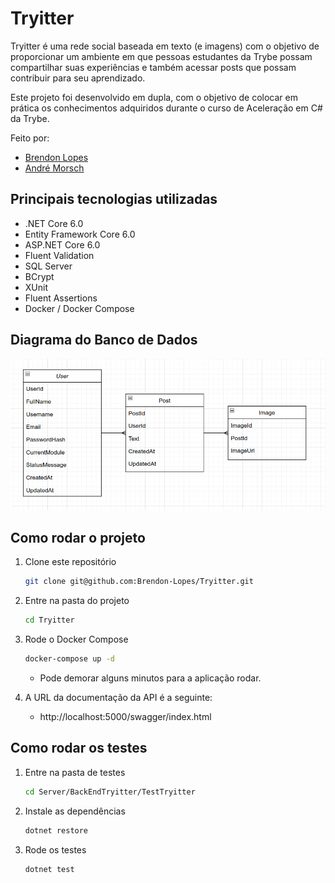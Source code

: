 # Tryitter

Tryitter é uma rede social baseada em texto (e imagens) com o objetivo de proporcionar
um ambiente em que pessoas estudantes da Trybe possam compartilhar suas experiências
e também acessar posts que possam contribuir para seu aprendizado.

Este projeto foi desenvolvido em dupla, com o objetivo de colocar em prática os
conhecimentos adquiridos durante o curso de Aceleração em C# da Trybe.

Feito por:
- [Brendon Lopes](http://github.com/brendon-lopes)
- [André Morsch](http://github.com/andremorsch)
 
## Principais tecnologias utilizadas

- .NET Core 6.0
- Entity Framework Core 6.0
- ASP.NET Core 6.0
- Fluent Validation
- SQL Server
- BCrypt
- XUnit
- Fluent Assertions
- Docker / Docker Compose

## Diagrama do Banco de Dados

![Diagrama do Banco de Dados](./diagrama-Tryitter.jpg)

## Como rodar o projeto
1. Clone este repositório
    ```bash
    git clone git@github.com:Brendon-Lopes/Tryitter.git
    ```

2. Entre na pasta do projeto
    ```bash
    cd Tryitter
    ```

3. Rode o Docker Compose
    ```bash
    docker-compose up -d
    ```
   - Pode demorar alguns minutos para a aplicação rodar.


4. A URL da documentação da API é a seguinte:

   - http://localhost:5000/swagger/index.html

## Como rodar os testes

1. Entre na pasta de testes
    ```bash
    cd Server/BackEndTryitter/TestTryitter
    ```

2. Instale as dependências
    ```bash
    dotnet restore
    ```

3. Rode os testes
    ```bash
    dotnet test
    ```
